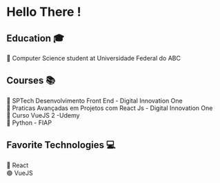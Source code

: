 # Hello There ! 

## Education 🎓
 
📓 Computer Science student at Universidade Federal do ABC

## Courses 📚

📕  SPTech Desenvolvimento Front End - Digital Innovation One <br/>
📘  Praticas Avançadas em Projetos com React Js - Digital Innovation One <br/>
📗  Curso VueJS 2 -Udemy <br/>
📙  Python - FIAP <br/>

## Favorite Technologies 💻
🔵 React <br/>
🟢 VueJS <br/>
